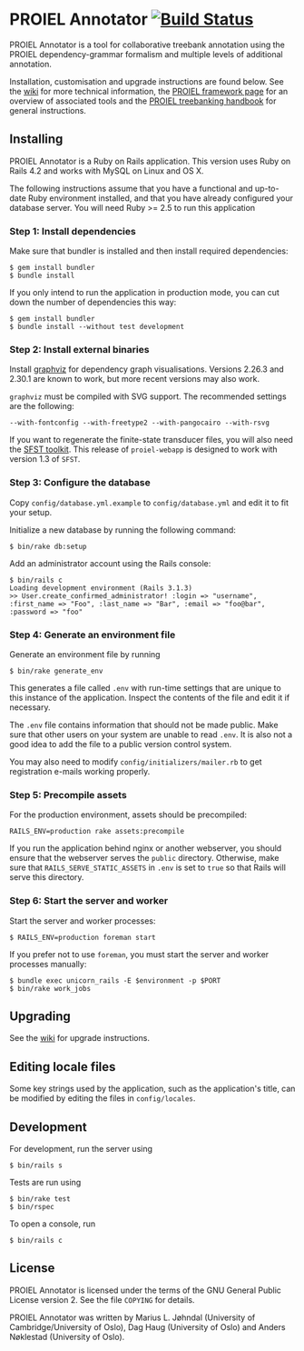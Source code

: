 # PROIEL Annotator [![Build Status](https://travis-ci.org/mlj/proiel-webapp.png)](https://travis-ci.org/mlj/proiel-webapp)

PROIEL Annotator is a tool for collaborative treebank annotation using the PROIEL dependency-grammar formalism and multiple levels of additional annotation.

Installation, customisation and upgrade instructions are found below. See the [wiki](https://github.com/mlj/proiel-webapp/wiki) for more technical information, the [PROIEL framework page](http://proiel.github.io/framework/) for an overview of associated tools and the [PROIEL treebanking handbook](http://proiel.github.io/handbook/) for general instructions.

## Installing

PROIEL Annotator is a Ruby on Rails application. This version uses Ruby on Rails 4.2 and works with MySQL on Linux and OS X.

The following instructions assume that you have a functional and up-to-date Ruby environment installed, and that you have already configured your database server. You will need Ruby >= 2.5 to run this application

### Step 1: Install dependencies

Make sure that bundler is installed and then install required dependencies:

```shell
$ gem install bundler
$ bundle install
```

If you only intend to run the application in production mode, you can cut down the number of dependencies this way:

```shell
$ gem install bundler
$ bundle install --without test development
```

### Step 2: Install external binaries

Install [graphviz](http://www.graphviz.org/) for dependency graph visualisations. Versions 2.26.3 and 2.30.1 are known to work, but more recent versions may also work.

`graphviz` must be compiled with SVG support. The recommended settings are the following:

    --with-fontconfig --with-freetype2 --with-pangocairo --with-rsvg

If you want to regenerate the finite-state transducer files, you will also need the [SFST toolkit](http://www.ims.uni-stuttgart.de/projekte/gramotron/SOFTWARE/SFST.html). This release of `proiel-webapp` is designed to work with version 1.3 of `SFST`.

### Step 3: Configure the database

Copy `config/database.yml.example` to `config/database.yml` and edit it to fit your setup.

Initialize a new database by running the following command:

```shell
$ bin/rake db:setup
```

Add an administrator account using the Rails console:

```shell
$ bin/rails c
Loading development environment (Rails 3.1.3)
>> User.create_confirmed_administrator! :login => "username", :first_name => "Foo", :last_name => "Bar", :email => "foo@bar", :password => "foo"
```

### Step 4: Generate an environment file

Generate an environment file by running

```shell
$ bin/rake generate_env
```

This generates a file called `.env` with run-time settings that are unique to this instance of the application. Inspect the contents of the file and edit it if necessary.

The `.env` file contains information that should not be made public. Make sure that other users on your system are unable to read `.env`. It is also not a good idea to add the file to a public version control system.

You may also need to modify `config/initializers/mailer.rb` to get registration e-mails working properly.

### Step 5: Precompile assets

For the production environment, assets should be precompiled:

```shell
RAILS_ENV=production rake assets:precompile
```

If you run the application behind nginx or another webserver, you should ensure that the webserver serves the `public` directory. Otherwise, make sure that `RAILS_SERVE_STATIC_ASSETS` in `.env` is set to `true` so that Rails will serve this directory.

### Step 6: Start the server and worker

Start the server and worker processes:

```shell
$ RAILS_ENV=production foreman start
```

If you prefer not to use `foreman`, you must start the server and worker processes manually:

```shell
$ bundle exec unicorn_rails -E $environment -p $PORT
$ bin/rake work_jobs
```

## Upgrading

See the [wiki](https://github.com/mlj/proiel-webapp/wiki/Versioning-and-upgrading) for upgrade instructions.

## Editing locale files

Some key strings used by the application, such as the application's title, can
be modified by editing the files in `config/locales`.

## Development

For development, run the server using

```shell
$ bin/rails s
```

Tests are run using

```shell
$ bin/rake test
$ bin/rspec
```

To open a console, run

```shell
$ bin/rails c
```

## License

PROIEL Annotator is licensed under the terms of the GNU General Public License version 2. See the file `COPYING` for details.

PROIEL Annotator was written by Marius L. Jøhndal (University of Cambridge/University of Oslo), Dag Haug (University of Oslo) and Anders Nøklestad (University of Oslo).
